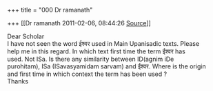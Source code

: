 +++
title = "000 Dr ramanath"

+++
[[Dr ramanath	2011-02-06, 08:44:26 [Source](https://groups.google.com/g/bvparishat/c/GBTKgFn3BiU)]]



Dear Scholar  
I have not seen the word ईश्वर used in Main Upanisadic texts. Please  
help me in this regard. In which text first time the term ईश्वर has  
used. Not ISa. Is there any similarity between ID(agnim iDe  
purohitam), ISa (ISavasyamidam sarvam) and ईश्वर. Where is the origin  
and first time in which context the term has been used ?  
Thanks

